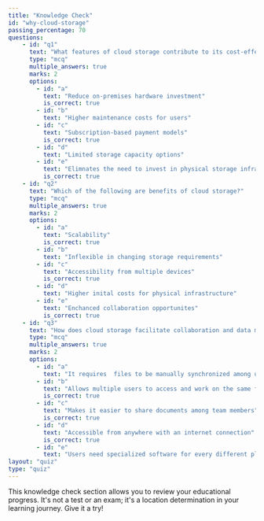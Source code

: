 ```yaml
---
title: "Knowledge Check"
id: "why-cloud-storage"
passing_percentage: 70
questions:
    - id: "q1"
      text: "What features of cloud storage contribute to its cost-effectiveness?"
      type: "mcq"
      multiple_answers: true
      marks: 2
      options:
        - id: "a"
          text: "Reduce on-premises hardware investment"
          is_correct: true
        - id: "b"
          text: "Higher maintenance costs for users"
        - id: "c"
          text: "Subscription-based payment models"
          is_correct: true
        - id: "d"
          text: "Limited storage capacity options"
        - id: "e"
          text: "Elimnates the need to invest in physical storage infrastructure"
          is_correct: true
    - id: "q2"
      text: "Which of the following are benefits of cloud storage?"
      type: "mcq"
      multiple_answers: true
      marks: 2
      options:
        - id: "a"
          text: "Scalability"
          is_correct: true
        - id: "b"
          text: "Inflexible in changing storage requirements"
        - id: "c"
          text: "Accessibility from multiple devices"
          is_correct: true
        - id: "d"
          text: "Higher inital costs for physical infrastructure"
        - id: "e"
          text: "Enchanced collaboration opportunites"
          is_correct: true
    - id: "q3"
      text: "How does cloud storage facilitate collaboration and data management?"
      type: "mcq"
      multiple_answers: true
      marks: 2
      options:
        - id: "a"
          text: "It requires  files to be manually synchronized among users"
        - id: "b"
          text: "Allows multiple users to access and work on the same files simultaneously"
          is_correct: true
        - id: "c"
          text: "Makes it easier to share documents among team members"
          is_correct: true
        - id: "d"
          text: "Accessible from anywhere with an internet connection"
          is_correct: true
        - id: "e"
          text: "Users need specialized software for every different platform they access"
layout: "quiz"
type: "quiz"
---
```

This knowledge check section allows you to review your educational progress. It's not a test or an exam; it's a location determination in your learning journey. Give it a try!

